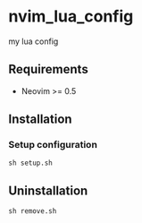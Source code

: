 # nvim_lua_config
my lua config

## Requirements

- Neovim >= 0.5

## Installation

### Setup configuration

```
sh setup.sh
```
## Uninstallation

```
sh remove.sh
```
